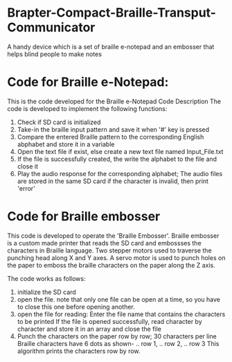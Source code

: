 # Brapter-Compact-Braille-Transput-Communicator
A handy device which is a set of braille e-notepad and an embosser that helps blind people to make notes

# Code for Braille e-Notepad:
This is the code developed for the Braille e-Notepad
Code Description
The code is developed to implement the following functions:
1) Check if SD card is initialized
2) Take-in the braille input pattern and save it when '#' key is pressed
3) Compare the entered Braille pattern to the corresponding English abphabet and store it in a variable
4) Open the text file if exist, else create a new text file named Input_File.txt
5) If the file is successfully created, the write the alphabet to the file and close it
6) Play the audio response for the corresponding alphabet; The audio files are stored in the same SD card if the character is invalid, then print 'error'

# Code for Braille embosser
This code is developed to operate the 'Braille Embosser'. Braille embosser is a custom made
printer that reads the SD card and embossses the characters in Braille language.
Two stepper motors used to traverse the punching head along  X and Y axes. A servo motor is used 
to punch holes on the paper to emboss the braille characters on the paper along the Z axis.

The code works as follows:
1)  initialize the SD card
2) open the file. note that only one file can be open at a time,
  so you have to close this one before opening another.
3) open the file for reading:
  Enter the file name that contains the characters to be printed 
  If the file is opened successfully, read character by character and store it in an array and close the file 
4) Punch the characters on the paper row by row; 30 characters per line 
  Braille characters have 6 dots as shown- .. row 1, .. row 2, .. row 3   This algorithm prints the characters row by row.
                                           
                                           
                                           
                                           
                                           
